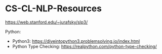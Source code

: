 # CS-CL-NLP-Resources

https://web.stanford.edu/~jurafsky/slp3/

Python:
* Python3: https://diveintopython3.problemsolving.io/index.html
* Python Type Checking: https://realpython.com/python-type-checking/
